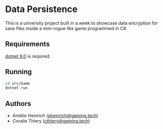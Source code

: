 # Data Persistence

This is a university project built in a week to showcase data encryption for save files inside a mini-rogue like game programmed in C#.

## Requirements
[dotnet 9.0](https://dotnet.microsoft.com/fr-fr/) is required.

## Running
```bash
cd src/Game
dotnet run
```

## Authors

- Amélie Heinrich (aheinrich@gaming.tech)
- Coralie Thiery (cthiery@gaming.tech)
